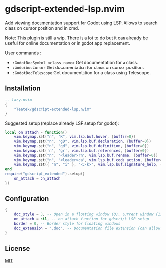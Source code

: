 # gdscript-extended-lsp.nvim

Add viewing documentation support for Godot using LSP.
Allows to search class on cursor position and in cmd.

Note: This plugin is still a wip. There is a lot to do but it can already be useful for online documentation or in godot app replacement.

User commands :
* `:GodotDocSymbol <class_name>` Get documentation for a class.
* `:GodotDocCursor` Get documentation for class on cursor position.
* `:GodotDocTelescope` Get documentation for a class using Telescope.

## Installation

```lua
-- lazy.nvim
{
    "Teatek/gdscript-extended-lsp.nvim"
}
```
Suggested setup (replace already LSP setup for godot):

```lua
local on_attach = function()
    vim.keymap.set("n", "K", vim.lsp.buf.hover, {buffer=0})
    vim.keymap.set("n", "gD", vim.lsp.buf.declaration, {buffer=0})
    vim.keymap.set("n", "gd", vim.lsp.buf.definition, {buffer=0})
    vim.keymap.set('n', 'gr', vim.lsp.buf.references, {buffer=0})
    vim.keymap.set("n", "<leader>rn", vim.lsp.buf.rename, {buffer=0})
    vim.keymap.set("n", "<leader>ca", vim.lsp.buf.code_action, {buffer=0})
    vim.keymap.set({ "n", "i" }, "<C-k>", vim.lsp.buf.signature_help, {buffer=0})
end
require("gdscript_extended").setup({
    on_attach = on_attach
})
```

## Configuration

```lua
{
    doc_style = 0, -- Open in a floating window (0), current window (1) or in a new tab (2)
    on_attach = nil, -- on attach function for gdscript LSP setup
    border = 0, -- Border style for floating windows
    doc_extension = ".doc", -- Documentation file extension (can allow a better search in buffers list)
}
```

## License

[MIT](./LICENSE)
